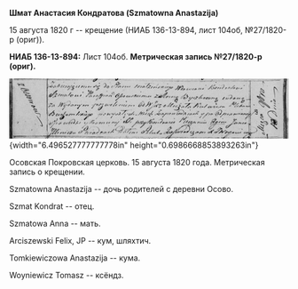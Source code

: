**Шмат Анастасия Кондратова (Szmatowna Anastazija)**

15 августа 1820 г -- крещение (НИАБ 136-13-894, лист 104об, №27/1820-р
(ориг)).

**НИАБ 136-13-894:** Лист 104об. **Метрическая запись №27/1820-р
(ориг).**

![](./media/f08d39701f1f514439f07469ec8df5e1b1da61c7.png){width="6.496527777777778in"
height="0.6986668853893263in"}

Осовская Покровская церковь. 15 августа 1820 года. Метрическая запись о
крещении.

Szmatowna Anastazija -- дочь родителей с деревни Осовo.

Szmat Kondrat -- отец.

Szmatowa Anna -- мать.

Arciszewski Felix, JP -- кум, шляхтич.

Tomkiewiczowa Anastazija -- кума.

Woyniewicz Tomasz -- ксёндз.
